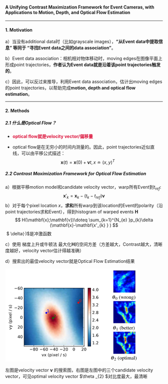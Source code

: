 #### A Unifying Contrast Maximization Framework for Event Cameras, with Applications to Motion, Depth, and Optical Flow Estimation

------

#### 1. Motivation

a）当没有additional data时（比如grayscale images），**“从Event data中提取信息” 等同于 “寻找Event data之间的data association”**。

b）Event data association：相机相对物体移动时，moving edges在图像平面上形成point trajectories，**作者认为Event data就是沿着该point trajectories触发的**。

c）因此，可以反过来推导，利用Event data association，估计出moving edges的point trajectories，以帮助完成**motion, depth and optical flow estimation**。

------



#### 2. Methods

##### 2.1 什么是Optical Flow？

 - <font color=Crimson>**optical flow就是velocity vector/偏移量**</font>

 - optical flow是在无穷小的时间内测量的。因此，point trajectories近似直线，可以由平移公式描述：
   $$
   \mathbf{x} (t)=\mathbf{x} (0)+\mathbf{v} t,x\doteq (x,y)^{T}
   $$



##### 2.2 Contrast Maximization Framework for Optical Flow Estimation

a）根据平移motion model和candidate velocity vector，warp所有Event到$t_{ref}$:
$$
\mathbf{x} '_{k} =\mathbf{x} _{k}-(t_{k}-t_{ref}  )\mathbf{v } 
$$
b）对于每个pixel location $x$，**求和**所有warp到该location的Event的polarity（沿point trajectories求和Event），得到histogram of warped events **H**
$$
H(\mathbf{x};\mathbf{v})\doteq \sum_{k=1}^{N_{e} }p_{k}\delta (\mathbf{x}-\mathbf{x'_{k} }  )
$$
​	$	\delta(·)$是冲激函数

c）使用 梯度上升或牛顿法 最大化**H**的空间方差（方差越大，Contrast越大，清晰度越好，velocity vector估计得越准确）

d）搜索出的最佳velocity vector就是Optical Flow Estimation结果

<img src="2018 Contrast Maximization.assets/image-20230903215229365.png" alt="image-20230903215229365" style="zoom:50%;" />

左图是velocity vector **v** 的搜索图，右图是左图中的三个candidate velocity vector，可见optimal velocity vector $\theta _{2} $对比度最大，最清晰

